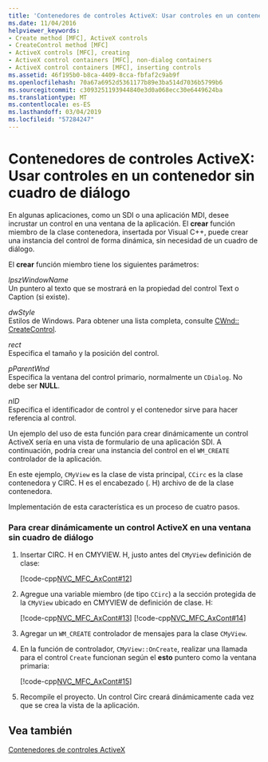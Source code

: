 ```yaml
---
title: 'Contenedores de controles ActiveX: Usar controles en un contenedor sin cuadro de diálogo'
ms.date: 11/04/2016
helpviewer_keywords:
- Create method [MFC], ActiveX controls
- CreateControl method [MFC]
- ActiveX controls [MFC], creating
- ActiveX control containers [MFC], non-dialog containers
- ActiveX control containers [MFC], inserting controls
ms.assetid: 46f195b0-b8ca-4409-8cca-fbfaf2c9ab9f
ms.openlocfilehash: 70a67a6952d5361177b89e3ba514d7036b5799b6
ms.sourcegitcommit: c3093251193944840e3d0a068ecc30e6449624ba
ms.translationtype: MT
ms.contentlocale: es-ES
ms.lasthandoff: 03/04/2019
ms.locfileid: "57284247"
---
```

# <a name="activex-control-containers-using-controls-in-a-non-dialog-container"></a>Contenedores de controles ActiveX: Usar controles en un contenedor sin cuadro de diálogo

En algunas aplicaciones, como un SDI o una aplicación MDI, desee incrustar un control en una ventana de la aplicación. El **crear** función miembro de la clase contenedora, insertada por Visual C++, puede crear una instancia del control de forma dinámica, sin necesidad de un cuadro de diálogo.

El **crear** función miembro tiene los siguientes parámetros:

*lpszWindowName*<br/>
Un puntero al texto que se mostrará en la propiedad del control Text o Caption (si existe).

*dwStyle*<br/>
Estilos de Windows. Para obtener una lista completa, consulte [CWnd:: CreateControl](../mfc/reference/cwnd-class.md#createcontrol).

*rect*<br/>
Especifica el tamaño y la posición del control.

*pParentWnd*<br/>
Especifica la ventana del control primario, normalmente un `CDialog`. No debe ser **NULL**.

*nID*<br/>
Especifica el identificador de control y el contenedor sirve para hacer referencia al control.

Un ejemplo del uso de esta función para crear dinámicamente un control ActiveX sería en una vista de formulario de una aplicación SDI. A continuación, podría crear una instancia del control en el `WM_CREATE` controlador de la aplicación.

En este ejemplo, `CMyView` es la clase de vista principal, `CCirc` es la clase contenedora y CIRC. H es el encabezado (. H) archivo de de la clase contenedora.

Implementación de esta característica es un proceso de cuatro pasos.

### <a name="to-dynamically-create-an-activex-control-in-a-non-dialog-window"></a>Para crear dinámicamente un control ActiveX en una ventana sin cuadro de diálogo

1. Insertar CIRC. H en CMYVIEW. H, justo antes del `CMyView` definición de clase:

   [!code-cpp[NVC_MFC_AxCont#12](../mfc/codesnippet/cpp/activex-control-containers-using-controls-in-a-non-dialog-container_1.h)]

1. Agregue una variable miembro (de tipo `CCirc`) a la sección protegida de la `CMyView` ubicado en CMYVIEW de definición de clase. H:

   [!code-cpp[NVC_MFC_AxCont#13](../mfc/codesnippet/cpp/activex-control-containers-using-controls-in-a-non-dialog-container_2.h)]
    [!code-cpp[NVC_MFC_AxCont#14](../mfc/codesnippet/cpp/activex-control-containers-using-controls-in-a-non-dialog-container_3.h)]

1. Agregar un `WM_CREATE` controlador de mensajes para la clase `CMyView`.

1. En la función de controlador, `CMyView::OnCreate`, realizar una llamada para el control `Create` funcionan según el **esto** puntero como la ventana primaria:

   [!code-cpp[NVC_MFC_AxCont#15](../mfc/codesnippet/cpp/activex-control-containers-using-controls-in-a-non-dialog-container_4.cpp)]

1. Recompile el proyecto. Un control Circ creará dinámicamente cada vez que se crea la vista de la aplicación.

## <a name="see-also"></a>Vea también

[Contenedores de controles ActiveX](../mfc/activex-control-containers.md)
